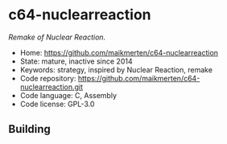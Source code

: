 # c64-nuclearreaction

_Remake of Nuclear Reaction._

- Home: https://github.com/maikmerten/c64-nuclearreaction
- State: mature, inactive since 2014
- Keywords: strategy, inspired by Nuclear Reaction, remake
- Code repository: https://github.com/maikmerten/c64-nuclearreaction.git
- Code language: C, Assembly
- Code license: GPL-3.0

## Building
